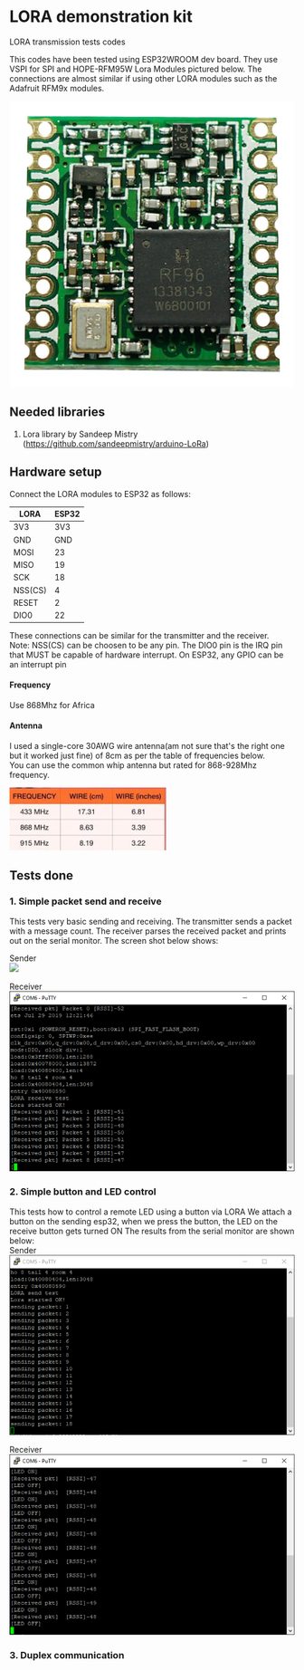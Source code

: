 # LORA demonstration kit
LORA transmission tests codes 

This codes have been tested using ESP32WROOM dev board. They use VSPI for SPI and HOPE-RFM95W Lora
Modules pictured below. 
The connections are almost similar if using other LORA modules such as the Adafruit RFM9x modules.

![HOPERF-LORA-MODULE](./imgs/hoperf-lora.jpg)

## Needed libraries
1. Lora library by Sandeep Mistry (https://github.com/sandeepmistry/arduino-LoRa)

## Hardware setup
Connect the LORA modules to ESP32 as follows:


|LORA|ESP32|
|---|---|
|3V3|3V3|
|GND|GND|
|MOSI|23|
|MISO|19|
|SCK|18|
|NSS(CS)|4|
|RESET|2|
|DIO0|22|

These connections can be similar for the transmitter and the receiver.  
Note: NSS(CS) can be choosen to be any pin. The DIO0 pin is the IRQ pin that MUST be capable 
of hardware interrupt. On ESP32, any GPIO can be an interrupt pin

#### Frequency 
Use 868Mhz for Africa

#### Antenna
I used a single-core 30AWG wire antenna(am not sure that's the 
right one but it worked just fine) of 8cm as per the table of frequencies 
below.  
You can use the common whip antenna but rated for 868-928Mhz frequency.

![antenna-length](./imgs/antenna-length.png)

## Tests done 
### 1. Simple packet send and receive
This tests very basic sending and receiving. The transmitter sends a packet with a message
count. 
The receiver parses the received packet and prints out on the serial monitor.
The screen shot below shows:
  
Sender  
![](./imgs/simple-send.png)
  
Receiver  
![](./imgs/simple-receive.png)
  
### 2. Simple button and LED control
This tests how to control a remote LED using a button via LORA
We attach a button on the sending esp32, when we press the button, the LED
on the receive button gets turned ON
The results from the serial monitor are shown below:  
Sender  
![](./imgs/button-send.png)
  
Receiver  
![](./imgs/button-receive.png)

### 3. Duplex communication




